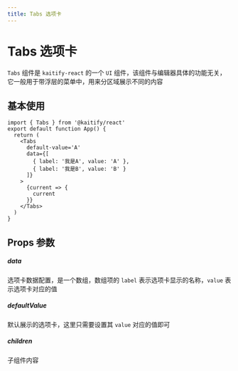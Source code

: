 ```yaml
---
title: Tabs 选项卡
---
```


# Tabs 选项卡

`Tabs` 组件是 `kaitify-react` 的一个 `UI` 组件，该组件与编辑器具体的功能无关，它一般用于带浮层的菜单中，用来分区域展示不同的内容

## 基本使用

```tsx
import { Tabs } from '@kaitify/react'
export default function App() {
  return (
    <Tabs
      default-value='A'
      data={[
        { label: '我是A', value: 'A' },
        { label: '我是B', value: 'B' }
      ]}
    >
      {current => {
        current
      }}
    </Tabs>
  )
}
```

## Props 参数

##### data <Badge type="danger" text="{ label: string; value: string | number }[]" />

选项卡数据配置，是一个数组，数组项的 `label` 表示选项卡显示的名称，`value` 表示选项卡对应的值

##### defaultValue <Badge type="danger" text="string | number" />

默认展示的选项卡，这里只需要设置其 `value` 对应的值即可

##### children <Badge type="danger" text="ReactNode | ((current: string | number) => ReactNode)" />

子组件内容
